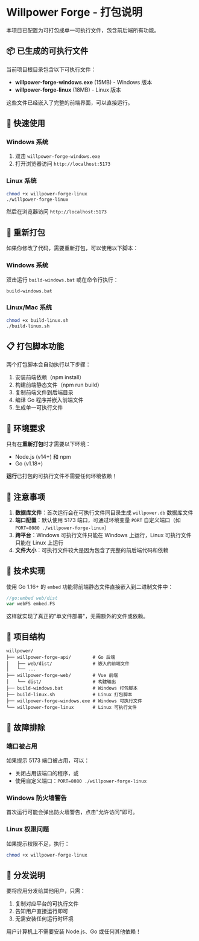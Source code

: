 # Willpower Forge - 打包说明

本项目已配置为可打包成单一可执行文件，包含前后端所有功能。

## 📦 已生成的可执行文件

当前项目根目录包含以下可执行文件：

- **willpower-forge-windows.exe** (15MB) - Windows 版本
- **willpower-forge-linux** (18MB) - Linux 版本

这些文件已经嵌入了完整的前端界面，可以直接运行。

## 🚀 快速使用

### Windows 系统
1. 双击 `willpower-forge-windows.exe`
2. 打开浏览器访问 `http://localhost:5173`

### Linux 系统
```bash
chmod +x willpower-forge-linux
./willpower-forge-linux
```
然后在浏览器访问 `http://localhost:5173`

## 🔨 重新打包

如果你修改了代码，需要重新打包，可以使用以下脚本：

### Windows 系统
双击运行 `build-windows.bat` 或在命令行执行：
```cmd
build-windows.bat
```

### Linux/Mac 系统
```bash
chmod +x build-linux.sh
./build-linux.sh
```

## 📋 打包脚本功能

两个打包脚本会自动执行以下步骤：

1. 安装前端依赖（npm install）
2. 构建前端静态文件（npm run build）
3. 复制前端文件到后端目录
4. 编译 Go 程序并嵌入前端文件
5. 生成单一可执行文件

## 🔧 环境要求

只有在**重新打包**时才需要以下环境：

- Node.js (v14+) 和 npm
- Go (v1.18+)

**运行**已打包的可执行文件不需要任何环境依赖！

## 📝 注意事项

1. **数据库文件**：首次运行会在可执行文件同目录生成 `willpower.db` 数据库文件
2. **端口配置**：默认使用 5173 端口，可通过环境变量 `PORT` 自定义端口（如 `PORT=8080 ./willpower-forge-linux`）
3. **跨平台**：Windows 可执行文件只能在 Windows 上运行，Linux 可执行文件只能在 Linux 上运行
4. **文件大小**：可执行文件较大是因为包含了完整的前后端代码和依赖

## 🎯 技术实现

使用 Go 1.16+ 的 `embed` 功能将前端静态文件直接嵌入到二进制文件中：

```go
//go:embed web/dist
var webFS embed.FS
```

这样就实现了真正的"单文件部署"，无需额外的文件或依赖。

## 📁 项目结构

```
willpower/
├── willpower-forge-api/        # Go 后端
│   ├── web/dist/               # 嵌入的前端文件
│   └── ...
├── willpower-forge-web/        # Vue 前端
│   └── dist/                   # 构建输出
├── build-windows.bat           # Windows 打包脚本
├── build-linux.sh              # Linux 打包脚本
├── willpower-forge-windows.exe # Windows 可执行文件
└── willpower-forge-linux       # Linux 可执行文件
```

## 🐛 故障排除

### 端口被占用
如果提示 5173 端口被占用，可以：
- 关闭占用该端口的程序，或
- 使用自定义端口：`PORT=8080 ./willpower-forge-linux`

### Windows 防火墙警告
首次运行可能会弹出防火墙警告，点击"允许访问"即可。

### Linux 权限问题
如果提示权限不足，执行：
```bash
chmod +x willpower-forge-linux
```

## 📮 分发说明

要将应用分发给其他用户，只需：

1. 复制对应平台的可执行文件
2. 告知用户直接运行即可
3. 无需安装任何运行时环境

用户计算机上不需要安装 Node.js、Go 或任何其他依赖！

